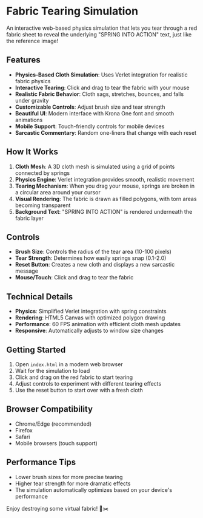 # Fabric Tearing Simulation

An interactive web-based physics simulation that lets you tear through a red fabric sheet to reveal the underlying "SPRING INTO ACTION" text, just like the reference image!

## Features

- **Physics-Based Cloth Simulation**: Uses Verlet integration for realistic fabric physics
- **Interactive Tearing**: Click and drag to tear the fabric with your mouse
- **Realistic Fabric Behavior**: Cloth sags, stretches, bounces, and falls under gravity
- **Customizable Controls**: Adjust brush size and tear strength
- **Beautiful UI**: Modern interface with Krona One font and smooth animations
- **Mobile Support**: Touch-friendly controls for mobile devices
- **Sarcastic Commentary**: Random one-liners that change with each reset

## How It Works

1. **Cloth Mesh**: A 3D cloth mesh is simulated using a grid of points connected by springs
2. **Physics Engine**: Verlet integration provides smooth, realistic movement
3. **Tearing Mechanism**: When you drag your mouse, springs are broken in a circular area around your cursor
4. **Visual Rendering**: The fabric is drawn as filled polygons, with torn areas becoming transparent
5. **Background Text**: "SPRING INTO ACTION" is rendered underneath the fabric layer

## Controls

- **Brush Size**: Controls the radius of the tear area (10-100 pixels)
- **Tear Strength**: Determines how easily springs snap (0.1-2.0)
- **Reset Button**: Creates a new cloth and displays a new sarcastic message
- **Mouse/Touch**: Click and drag to tear the fabric

## Technical Details

- **Physics**: Simplified Verlet integration with spring constraints
- **Rendering**: HTML5 Canvas with optimized polygon drawing
- **Performance**: 60 FPS animation with efficient cloth mesh updates
- **Responsive**: Automatically adjusts to window size changes

## Getting Started

1. Open `index.html` in a modern web browser
2. Wait for the simulation to load
3. Click and drag on the red fabric to start tearing
4. Adjust controls to experiment with different tearing effects
5. Use the reset button to start over with a fresh cloth

## Browser Compatibility

- Chrome/Edge (recommended)
- Firefox
- Safari
- Mobile browsers (touch support)

## Performance Tips

- Lower brush sizes for more precise tearing
- Higher tear strength for more dramatic effects
- The simulation automatically optimizes based on your device's performance

Enjoy destroying some virtual fabric! 🧵✂️ 
